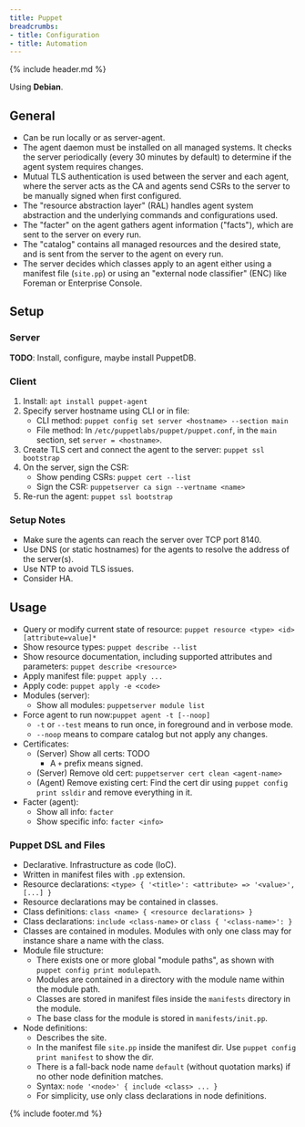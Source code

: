 ```yaml
---
title: Puppet
breadcrumbs:
- title: Configuration
- title: Automation
---
```

{% include header.md %}

Using **Debian**.

## General

- Can be run locally or as server-agent.
- The agent daemon must be installed on all managed systems. It checks the server periodically (every 30 minutes by default) to determine if the agent system requires changes.
- Mutual TLS authentication is used between the server and each agent, where the server acts as the CA and agents send CSRs to the server to be manually signed when first configured.
- The "resource abstraction layer" (RAL) handles agent system abstraction and the underlying commands and configurations used.
- The "facter" on the agent gathers agent information ("facts"), which are sent to the server on every run.
- The "catalog" contains all managed resources and the desired state, and is sent from the server to the agent on every run.
- The server decides which classes apply to an agent either using a manifest file (`site.pp`) or using an "external node classifier" (ENC) like Foreman or Enterprise Console.

## Setup

### Server

**TODO**: Install, configure, maybe install PuppetDB.

### Client

1. Install: `apt install puppet-agent`
1. Specify server hostname using CLI or in file:
    - CLI method: `puppet config set server <hostname> --section main`
    - File method: In `/etc/puppetlabs/puppet/puppet.conf`, in the `main` section, set `server = <hostname>`.
1. Create TLS cert and connect the agent to the server: `puppet ssl bootstrap`
1. On the server, sign the CSR:
    - Show pending CSRs: `puppet cert --list`
    - Sign the CSR: `puppetserver ca sign --vertname <name>`
1. Re-run the agent: `puppet ssl bootstrap`

### Setup Notes

- Make sure the agents can reach the server over TCP port 8140.
- Use DNS (or static hostnames) for the agents to resolve the address of the server(s).
- Use NTP to avoid TLS issues.
- Consider HA.

## Usage

- Query or modify current state of resource: `puppet resource <type> <id> [attribute=value]*`
- Show resource types: `puppet describe --list`
- Show resource documentation, including supported attributes and parameters: `puppet describe <resource>`
- Apply manifest file: `puppet apply ...`
- Apply code: `puppet apply -e <code>`
- Modules (server):
    - Show all modules: `puppetserver module list`
- Force agent to run now:`puppet agent -t [--noop]`
    - `-t` or `--test` means to run once, in foreground and in verbose mode.
    - `--noop` means to compare catalog but not apply any changes.
- Certificates:
    - (Server) Show all certs: TODO
        - A `+` prefix means signed.
    - (Server) Remove old cert: `puppetserver cert clean <agent-name>`
    - (Agent) Remove existing cert: Find the cert dir using `puppet config print ssldir` and remove everything in it.
- Facter (agent):
    - Show all info: `facter`
    - Show specific info: `facter <info>`

### Puppet DSL and Files

- Declarative. Infrastructure as code (IoC).
- Written in manifest files with `.pp` extension.
- Resource declarations: `<type> { '<title>': <attribute> => '<value>', [...] }`
- Resource declarations may be contained in classes.
- Class definitions: `class <name> { <resource declarations> }`
- Class declarations: `include <class-name>` or `class { '<class-name>': }`
- Classes are contained in modules. Modules with only one class may for instance share a name with the class.
- Module file structure:
    - There exists one or more global "module paths", as shown with `puppet config print modulepath`.
    - Modules are contained in a directory with the module name within the module path.
    - Classes are stored in manifest files inside the `manifests` directory in the module.
    - The base class for the module is stored in `manifests/init.pp`.
- Node definitions:
    - Describes the site.
    - In the manifest file `site.pp` inside the manifest dir. Use `puppet config print manifest` to show the dir.
    - There is a fall-back node name `default` (without quotation marks) if no other node definition matches.
    - Syntax: `node '<node>' { include <class> ... }`
    - For simplicity, use only class declarations in node definitions.

{% include footer.md %}
